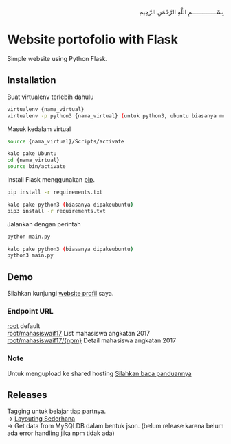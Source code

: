 <p align="right">
بِسْــــــــــــــمِ اللَّهِ الرَّحْمَنِ الرَّحِيم 
</p>

# Website portofolio with Flask

Simple website using Python Flask.

## Installation

Buat virtualenv terlebih dahulu
```bash
virtualenv {nama_virtual}
virtualenv -p python3 {nama_virtual} (untuk python3, ubuntu biasanya menggunakan ini)
```
Masuk kedalam virtual
```bash
source {nama_virtual}/Scripts/activate

kalo pake Ubuntu
cd {nama_virtual}
source bin/activate
```
Install Flask menggunakan [pip](https://pip.pypa.io/en/stable/).
```bash
pip install -r requirements.txt

kalo pake python3 (biasanya dipakeubuntu)
pip3 install -r requirements.txt
```
Jalankan dengan perintah
```bash
python main.py

kalo pake python3 (biasanya dipakeubuntu)
python3 main.py

```
## Demo
Silahkan kunjungi [website profil](https://afrizalmy.com) saya.
### Endpoint URL
[root](https://afrizalmy.com) default <br>
[root/mahasiswaif17](https://afrizalmy.com/mahasiswaif17) List mahasiswa angkatan 2017 <br>
[root/mahasiswaif17/{npm}](https://afrizalmy.com/mahasiswaif17/17081010092) Detail mahasiswa angkatan 2017


### Note
Untuk mengupload ke shared hosting [Silahkan baca panduannya](https://www.domainesia.com/panduan/cara-menjalankan-flask-python-di-hosting/)

## Releases
Tagging untuk belajar tiap partnya. <br>
-> [Layouting Sederhana](https://github.com/afrizal423/flask-myportofolio/releases/tag/v1) <br>
-> Get data from MySQLDB dalam bentuk json. (belum release karena belum ada error handling jika npm tidak ada)

